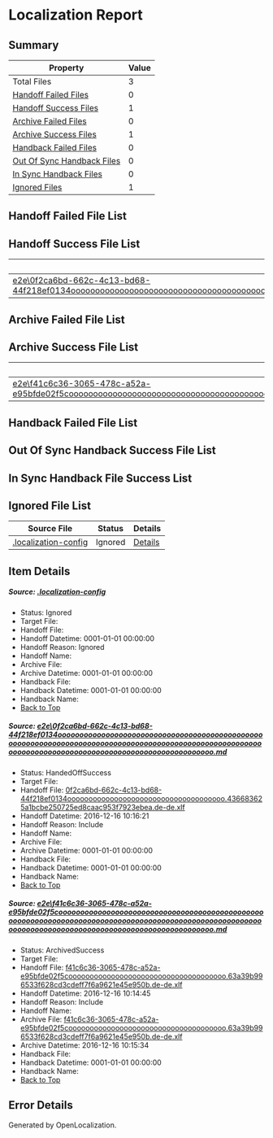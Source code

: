 # <a name='report-top'></a> Localization Report

## Summary
 Property | Value 
 -------- | ----- 
 Total Files | 3
[ Handoff Failed Files ](#handoff-failed-list)| 0
[ Handoff Success Files ](#handoff-success-list)| 1
[ Archive Failed Files ](#archive-failed-list)| 0
[ Archive Success Files ](#archive-success-list)| 1
[ Handback Failed Files ](#handback-failed-list)| 0
[ Out Of Sync Handback Files ](#outofsync-handback-success-list)| 0
[ In Sync Handback Files ](#insync-handback-success-list)| 0
[ Ignored Files ](#ignored-list)| 1

## <a name='handoff-failed-list'></a> Handoff Failed File List

## <a name='handoff-success-list'></a> Handoff Success File List
 Source File | Status | Details 
 ----------- | ------ | ------- 
 [e2e\0f2ca6bd-662c-4c13-bd68-44f218ef0134oooooooooooooooooooooooooooooooooooooooooooooooooooooooooooooooooooooooooooooooooooooooooooooooooooooooooooooooooooooooooooooooooooooooooooooooooooooooo.md](https://github.com/OpenLocalizationTestOrg/ol-test0/blob/9d0881dabd3163f31e344e7f33fc37b0d24bfc7b/e2e/0f2ca6bd-662c-4c13-bd68-44f218ef0134oooooooooooooooooooooooooooooooooooooooooooooooooooooooooooooooooooooooooooooooooooooooooooooooooooooooooooooooooooooooooooooooooooooooooooooooooooooooo.md) | HandedOffSuccess | [Details](#aa38adb48b75ea7566762b5ec6657d99ba4e26661)

## <a name='archive-failed-list'></a> Archive Failed File List

## <a name='archive-success-list'></a> Archive Success File List
 Source File | Status | Details 
 ----------- | ------ | ------- 
 [e2e\f41c6c36-3065-478c-a52a-e95bfde02f5coooooooooooooooooooooooooooooooooooooooooooooooooooooooooooooooooooooooooooooooooooooooooooooooooooooooooooooooooooooooooooooooooooooooooooooooooooooooo.md](https://github.com/OpenLocalizationTestOrg/ol-test0/blob/2179333136f17848ff4cd5fe4c07908fb242a2a8/e2e/f41c6c36-3065-478c-a52a-e95bfde02f5coooooooooooooooooooooooooooooooooooooooooooooooooooooooooooooooooooooooooooooooooooooooooooooooooooooooooooooooooooooooooooooooooooooooooooooooooooooooo.md) | ArchivedSuccess | [Details](#ad97d86ac191bcaadc28715a1ba97400197afc002)

## <a name='handback-failed-list'></a> Handback Failed File List

## <a name='outofsync-handback-success-list'></a> Out Of Sync Handback Success File List

## <a name='insync-handback-success-list'></a> In Sync Handback File Success List

## <a name='ignored-list'></a> Ignored File List
 Source File | Status | Details 
 ----------- | ------ | ------- 
 [.localization-config](https://github.com/OpenLocalizationTestOrg/ol-test0/blob/9d0881dabd3163f31e344e7f33fc37b0d24bfc7b/.localization-config) | Ignored | [Details](#cb0632cf59c1387fc1742bfb9fa3c47f87e2e5c90)

## Item Details
##### <a name='cb0632cf59c1387fc1742bfb9fa3c47f87e2e5c90'></a> Source: [.localization-config](https://github.com/OpenLocalizationTestOrg/ol-test0/blob/9d0881dabd3163f31e344e7f33fc37b0d24bfc7b/.localization-config)
* Status: Ignored
* Target File: 
* Handoff File: 
* Handoff Datetime: 0001-01-01 00:00:00
* Handoff Reason: Ignored
* Handoff Name: 
* Archive File: 
* Archive Datetime: 0001-01-01 00:00:00
* Handback File: 
* Handback Datetime: 0001-01-01 00:00:00
* Handback Name: 
* [Back to Top](#report-top)

##### <a name='aa38adb48b75ea7566762b5ec6657d99ba4e26661'></a> Source: [e2e\0f2ca6bd-662c-4c13-bd68-44f218ef0134oooooooooooooooooooooooooooooooooooooooooooooooooooooooooooooooooooooooooooooooooooooooooooooooooooooooooooooooooooooooooooooooooooooooooooooooooooooooo.md](https://github.com/OpenLocalizationTestOrg/ol-test0/blob/9d0881dabd3163f31e344e7f33fc37b0d24bfc7b/e2e/0f2ca6bd-662c-4c13-bd68-44f218ef0134oooooooooooooooooooooooooooooooooooooooooooooooooooooooooooooooooooooooooooooooooooooooooooooooooooooooooooooooooooooooooooooooooooooooooooooooooooooooo.md)
* Status: HandedOffSuccess
* Target File: 
* Handoff File: [0f2ca6bd-662c-4c13-bd68-44f218ef0134ooooooooooooooooooooooooooooooooooooo.436683625a1bcbe250725ed8caac953f7923ebea.de-de.xlf](https://github.com/OpenLocalizationTestOrg/ol-test0-handoff/blob/909f3f509708a329d4fe9199deb585f0017418bf/ol-handoff/OpenLocalizationTestOrg/ol-test0-dede/xinjiang/ht/0f2ca6bd-662c-4c13-bd68-44f218ef0134ooooooooooooooooooooooooooooooooooooo.436683625a1bcbe250725ed8caac953f7923ebea.de-de.xlf)
* Handoff Datetime: 2016-12-16 10:16:21
* Handoff Reason: Include
* Handoff Name: 
* Archive File: 
* Archive Datetime: 0001-01-01 00:00:00
* Handback File: 
* Handback Datetime: 0001-01-01 00:00:00
* Handback Name: 
* [Back to Top](#report-top)

##### <a name='ad97d86ac191bcaadc28715a1ba97400197afc002'></a> Source: [e2e\f41c6c36-3065-478c-a52a-e95bfde02f5coooooooooooooooooooooooooooooooooooooooooooooooooooooooooooooooooooooooooooooooooooooooooooooooooooooooooooooooooooooooooooooooooooooooooooooooooooooooo.md](https://github.com/OpenLocalizationTestOrg/ol-test0/blob/2179333136f17848ff4cd5fe4c07908fb242a2a8/e2e/f41c6c36-3065-478c-a52a-e95bfde02f5coooooooooooooooooooooooooooooooooooooooooooooooooooooooooooooooooooooooooooooooooooooooooooooooooooooooooooooooooooooooooooooooooooooooooooooooooooooooo.md)
* Status: ArchivedSuccess
* Target File: 
* Handoff File: [f41c6c36-3065-478c-a52a-e95bfde02f5cooooooooooooooooooooooooooooooooooooo.63a39b996533f628cd3cdeff7f6a9621e45e950b.de-de.xlf](https://github.com/OpenLocalizationTestOrg/ol-test0-handoff/blob/109442c8e00df7d2187249930a50ff88804e0791/ol-handoff/OpenLocalizationTestOrg/ol-test0-dede/xinjiang/ht/f41c6c36-3065-478c-a52a-e95bfde02f5cooooooooooooooooooooooooooooooooooooo.63a39b996533f628cd3cdeff7f6a9621e45e950b.de-de.xlf)
* Handoff Datetime: 2016-12-16 10:14:45
* Handoff Reason: Include
* Handoff Name: 
* Archive File: [f41c6c36-3065-478c-a52a-e95bfde02f5cooooooooooooooooooooooooooooooooooooo.63a39b996533f628cd3cdeff7f6a9621e45e950b.de-de.xlf](https://github.com/OpenLocalizationTestOrg/ol-test0-handoff/blob/cf7b6cef34ddd4c6cbc0e8ea4a54aeecd5c57115/ol-archive/OpenLocalizationTestOrg/ol-test0-dede/xinjiang/ht/f41c6c36-3065-478c-a52a-e95bfde02f5cooooooooooooooooooooooooooooooooooooo.63a39b996533f628cd3cdeff7f6a9621e45e950b.de-de.xlf)
* Archive Datetime: 2016-12-16 10:15:34
* Handback File: 
* Handback Datetime: 0001-01-01 00:00:00
* Handback Name: 
* [Back to Top](#report-top)


## Error Details

Generated by OpenLocalization.
